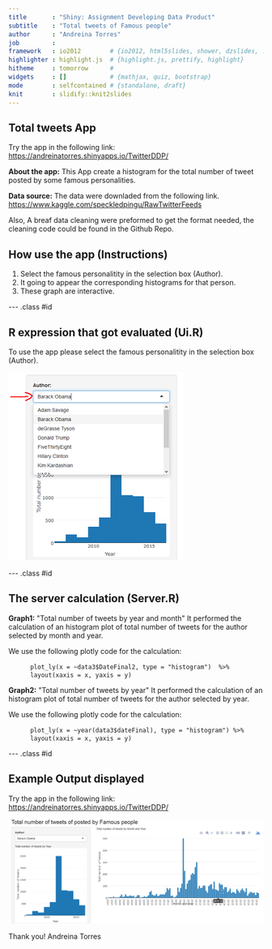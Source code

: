 ```yaml
---
title       : "Shiny: Assignment Developing Data Product"
subtitle    : "Total tweets of Famous people"
author      : "Andreina Torres"
job         : 
framework   : io2012        # {io2012, html5slides, shower, dzslides, ...}
highlighter : highlight.js  # {highlight.js, prettify, highlight}
hitheme     : tomorrow      # 
widgets     : []            # {mathjax, quiz, bootstrap}
mode        : selfcontained # {standalone, draft}
knit        : slidify::knit2slides
---
```


## Total tweets App 

Try the app in the following link: https://andreinatorres.shinyapps.io/TwitterDDP/

**About the app:** This App create a histogram for the total number of tweet posted by some famous personalities.

**Data source:** The data were downladed from the following link.
https://www.kaggle.com/speckledpingu/RawTwitterFeeds

Also, A breaf data cleaning were preformed to get the format needed, the cleaning code could be found in the Github Repo.

## How use the app (Instructions)

1. Select the famous personalitity in the selection box (Author).
2. It going to appear the corresponding histograms for that person.
3. These graph are interactive.


--- .class #id 

## R expression that got evaluated (Ui.R)

To use the app please select the famous personalitity in the selection box (Author).

![](https://github.com/tandreina24/tandreina24.github.io/blob/master/Appsidebar.PNG?raw=true)


--- .class #id 
##  The server calculation (Server.R)

**Graph1:** "Total number of tweets by year and month"
It  performed the calculation of an histogram plot of total number of tweets for the author 
selected by month and year. 

We use the following plotly code for the calculation:

          plot_ly(x = ~data3$DateFinal2, type = "histogram")  %>%
          layout(xaxis = x, yaxis = y)

**Graph2:** "Total number of tweets by year"
It performed the calculation of an histogram plot of total number of tweets for the author 
selected by year. 

We use the following plotly code for the calculation:

          plot_ly(x = ~year(data3$dateFinal), type = "histogram") %>%
          layout(xaxis = x, yaxis = y)


--- .class #id 
## Example Output displayed

Try the app in the following link: https://andreinatorres.shinyapps.io/TwitterDDP/

![](https://github.com/tandreina24/tandreina24.github.io/blob/master/ApptwitterDDPexample.PNG?raw=true)

Thank you! 
Andreina Torres
